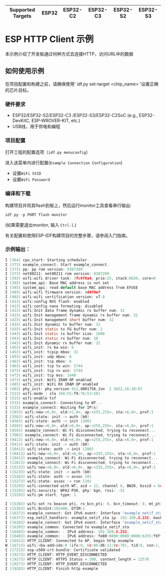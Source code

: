 | Supported Targets | ESP32 | ESP32-C2 | ESP32-C3 | ESP32-S2 | ESP32-S3 |
| ----------------- | ----- | -------- | -------- | -------- | -------- |

# ESP HTTP Client 示例

本示例介绍了开发板通过何种方式去连接HTTP，访问URL中的数据

## 如何使用示例

在项目配置和构建之前，请确保使用' idf.py set-target <chip_name> '设置正确的芯片目标。

### 硬件要求

*  ESP32/ESP32-S2/ESP32-C3 /ESP32-S3/ESP32-C2SoC (e.g., ESP32-DevKitC, ESP-WROVER-KIT, etc.)
*  USB线，用于供电和编程

### 项目配置

打开工程的配置选项（`idf.py menuconfig`）

进入该菜单内进行配置(`Example Connection Configuration`)

* 设置`WiFi SSID`
* 设置`WiFi Password`

### 编译和下载

构建项目并将其flash到板上，然后运行monitor工具查看串行输出:

```c
idf.py -p PORT flash monitor
```

(如果需要退出monitor, 输入 ``Ctrl-]``.)

有关配置和使用ESP-IDF构建项目的完整步骤，请参阅入门指南。

### 示例输出：

```c
I (364) cpu_start: Starting scheduler.
I (373) example_connect: Start example_connect.
I (373) pp: pp rom version: 9387209
I (373) net80211: net80211 rom version: 9387209
I (393) wifi:wifi driver task: 3fc9f8a4, prio:23, stack:6656, core=0
I (393) system_api: Base MAC address is not set
I (393) system_api: read default base MAC address from EFUSE
I (403) wifi:wifi firmware version: 0d470ef
I (403) wifi:wifi certification version: v7.0
I (413) wifi:config NVS flash: enabled
I (413) wifi:config nano formating: disabled
I (413) wifi:Init data frame dynamic rx buffer num: 32
I (423) wifi:Init management frame dynamic rx buffer num: 32
I (423) wifi:Init management short buffer num: 32
I (433) wifi:Init dynamic tx buffer num: 32
I (433) wifi:Init static tx FG buffer num: 2
I (443) wifi:Init static rx buffer size: 1600
I (443) wifi:Init static rx buffer num: 10
I (443) wifi:Init dynamic rx buffer num: 32
I (453) wifi_init: rx ba win: 6
I (453) wifi_init: tcpip mbox: 32
I (453) wifi_init: udp mbox: 6
I (463) wifi_init: tcp mbox: 6
I (463) wifi_init: tcp tx win: 5744
I (473) wifi_init: tcp rx win: 5744
I (473) wifi_init: tcp mss: 1440
I (473) wifi_init: WiFi IRAM OP enabled
I (483) wifi_init: WiFi RX IRAM OP enabled
I (483) phy_init: phy_version 912,d001756,Jun  2 2022,16:28:07
I (523) wifi:mode : sta (60:55:f9:76:53:58)
I (523) wifi:enable tsf
I (533) example_connect: Connecting to WT...
I (533) example_connect: Waiting for IP(s)
I (2933) wifi:new:<6,0>, old:<1,0>, ap:<255,255>, sta:<6,0>, prof:1
I (3583) wifi:state: init -> auth (b0)
I (4583) wifi:state: auth -> init (200)
I (4593) wifi:new:<6,0>, old:<6,0>, ap:<255,255>, sta:<6,0>, prof:1
I (4593) example_connect: Wi-Fi disconnected, trying to reconnect...
I (7003) example_connect: Wi-Fi disconnected, trying to reconnect...
I (9413) wifi:new:<6,0>, old:<6,0>, ap:<255,255>, sta:<6,0>, prof:1
I (9413) wifi:state: init -> auth (b0)
I (10413) wifi:state: auth -> init (200)
I (10413) wifi:new:<6,0>, old:<6,0>, ap:<255,255>, sta:<6,0>, prof:1
I (10413) example_connect: Wi-Fi disconnected, trying to reconnect...
I (12823) example_connect: Wi-Fi disconnected, trying to reconnect...
I (15233) wifi:new:<6,0>, old:<6,0>, ap:<255,255>, sta:<6,0>, prof:1
I (15233) wifi:state: init -> auth (b0)
I (15263) wifi:state: auth -> assoc (0)
I (15273) wifi:state: assoc -> run (10)
I (15293) wifi:connected with WT, aid = 22, channel 6, BW20, bssid = 6c:06:d6:11:8c:78
I (15293) wifi:security: WPA2-PSK, phy: bgn, rssi: -51
I (15293) wifi:pm start, type: 1

I (15303) wifi:set rx beacon pti, rx_bcn_pti: 0, bcn_timeout: 0, mt_pti: 25000, mt_time: 10000
I (15363) wifi:BcnInt:102400, DTIM:1
I (16373) example_connect: Got IPv6 event: Interface "example_netif_sta" address: fe80:0000:0000:0000:6255:f9ff:fe76:5358, type: ESP_IP6_ADDR_IS_LINK_LOCAL
I (16373) esp_netif_handlers: example_netif_sta ip: 192.169.3.232, mask: 255.255.255.0, gw: 192.169.3.1
I (16383) example_connect: Got IPv4 event: Interface "example_netif_sta" address: 192.169.3.232
I (16393) example_common: Connected to example_netif_sta
I (16403) example_common: - IPv4 address: 192.169.3.232,
I (16403) example_common: - IPv6 address: fe80:0000:0000:0000:6255:f9ff:fe76:5358, type: ESP_IP6_ADDR_IS_LINK_LOCAL
I (16413) HTTP_CLIENT: Connected to AP, begin http example
W (16713) wifi:<ba-add>idx:0 (ifx:0, 6c:06:d6:11:8c:78), tid:0, ssn:1, winSize:64
I (17233) esp-x509-crt-bundle: Certificate validated
I (19273) HTTP_CLIENT: HTTP_EVENT_DISCONNECTED
I (19273) HTTP_CLIENT: HTTPS Status = 200, content_length = 12578
I (19273) HTTP_CLIENT: HTTP_EVENT_DISCONNECTED
I (19283) HTTP_CLIENT: Finish http example
```

